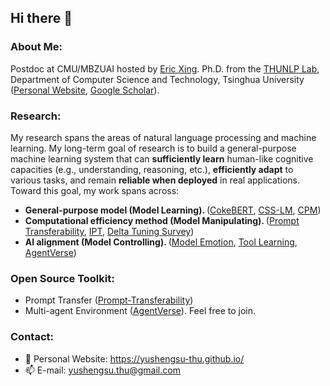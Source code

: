 ## Hi there 👋


### About Me:
Postdoc at CMU/MBZUAI hosted by [Eric Xing](http://www.cs.cmu.edu/~epxing/). Ph.D. from the [THUNLP Lab](https://github.com/thunlp), Department of Computer Science and Technology, Tsinghua University ([Personal Website](https://yushengsu-thu.github.io), [Google Scholar](https://scholar.google.com/citations?user=xwy6Va4AAAAJ)). 

### Research:
My research spans the areas of natural language processing and machine learning. My long-term goal of research is to build a general-purpose machine learning system that can <b>sufficiently learn</b> human-like cognitive capacities (e.g., understanding, reasoning, etc.), <b>efficiently adapt</b> to various tasks, and remain <b>reliable when deployed</b> in real applications. Toward this goal, my work spans across:
* <b>General-purpose model (Model Learning). </b> ([CokeBERT](https://github.com/thunlp/CokeBERT), [CSS-LM](https://github.com/thunlp/CSS-LM), [CPM](https://github.com/TsinghuaAI/CPM-1-Generate))
* <b>Computational efficiency method (Model Manipulating). </b> ([Prompt Transferability](https://github.com/thunlp/Prompt-Transferability), [IPT](https://github.com/thunlp/Intrinsic-Prompt-Tuning), [Delta Tuning Survey](https://github.com/thunlp/OpenDelta))
* <b>AI alignment (Model Controlling). </b> ([Model Emotion](https://github.com/thunlp/Model_Emotion), [Tool Learning](https://arxiv.org/abs/2304.08354), [AgentVerse](https://github.com/OpenBMB/AgentVerse))


### Open Source Toolkit:
* Prompt Transfer ([Prompt-Transferability](https://github.com/thunlp/Prompt-Transferability))
* Multi-agent Environment ([AgentVerse](https://github.com/OpenBMB/AgentVerse)). Feel free to join.


### Contact:
* 💬  Personal Website: https://yushengsu-thu.github.io/
* 📫 E-mail: yushengsu.thu@gmail.com

<!--
### Github Stats:
[![yusheng's github stats](https://github-readme-stats.vercel.app/api?username=yushengsu-thu&show_icons=true&count-private=true)](https://github.com/yushengsu-thu/)
-->



<!--| <img align="center" src="https://github-readme-stats.vercel.app/api?username=yushengsu-thu
&layout=compact&count_private=true&show_icons=true&hide_border=true&bg_color=30,e96443,904e95&title_color=fff&text_color=fff" height="200"> | <img align="center" src="https://github-readme-stats.vercel.app/api/top-langs/?username=yushengsu-thu
&layout=compact&theme=radical&hide_border=true&hide=Jupyter%20Notebook&bg_color=30,e96443,904e95&title_color=fff&text_color=fff" height="200"> |
|---------|-------|-->


<!--
More Tortioal:  https://medium.com/starbugs/%E5%A6%82%E4%BD%95%E5%BB%BA%E7%AB%8B%E7%8D%A8%E4%B8%80%E7%84%A1%E4%BA%8C%E7%9A%84-github-profile-%E8%88%87%E4%B8%89%E5%80%8B%E5%BE%88%E9%85%B7%E7%9A%84%E8%A8%AD%E8%A8%88%E5%8F%8A%E6%87%89%E7%94%A8-ef1cbb4b42c1
-->

<!--
**yushengsu-thu/yushengsu-thu** is a ✨ _special_ ✨ repository because its `README.md` (this file) appears on your GitHub profile.

Here are some ideas to get you started:

- 🔭 I’m currently working on ...
- 🌱 I’m currently learning ...
- 👯 I’m looking to collaborate on ...
- 🤔 I’m looking for help with ...
- 💬 Ask me about ...
- 📫 How to reach me: ...
- 😄 Pronouns: ...
- ⚡ Fun fact: ...
-->
